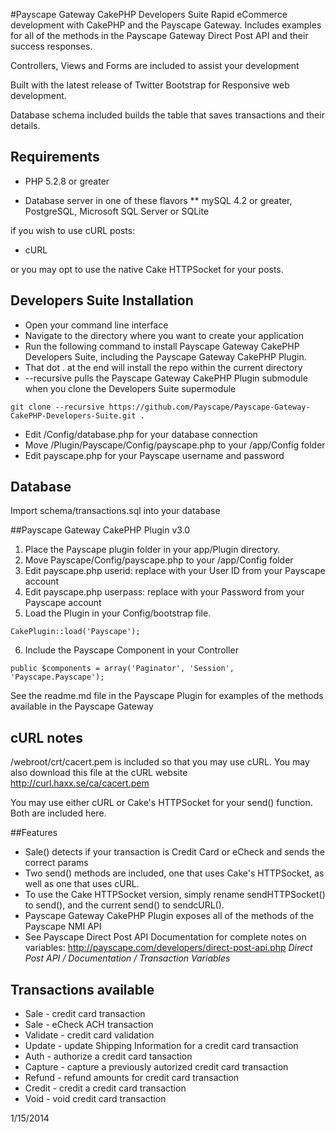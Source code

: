 
#Payscape Gateway CakePHP Developers Suite
Rapid eCommerce development with CakePHP and the Payscape Gateway.
Includes examples for all of the methods in the Payscape Gateway Direct Post API 
and their success responses. 

Controllers, Views and Forms are included to assist your development

Built with the latest release of Twitter Bootstrap for Responsive web development.

Database schema included builds the table that saves transactions and their details.

## Requirements
* PHP 5.2.8 or greater

* Database server in one of these flavors 
** mySQL 4.2 or greater, PostgreSQL, Microsoft SQL Server or SQLite

 if you wish to use cURL posts: 

* cURL 

or you may opt to use the native Cake HTTPSocket for your posts.

## Developers Suite Installation
* Open your command line interface
* Navigate to the directory where you want to create your application
* Run the following command to install Payscape Gateway CakePHP Developers Suite, including the Payscape Gateway CakePHP Plugin.
* That dot . at the end will install the repo within the current directory
* --recursive pulls the Payscape Gateway CakePHP Plugin submodule when you clone the Developers Suite supermodule  
```
git clone --recursive https://github.com/Payscape/Payscape-Gateway-CakePHP-Developers-Suite.git . 
```
* Edit /Config/database.php for your database connection 
* Move /Plugin/Payscape/Config/payscape.php to your /app/Config folder
* Edit payscape.php for your Payscape username and password


## Database
Import schema/transactions.sql into your database
 	  
	
##Payscape Gateway CakePHP Plugin v3.0
	  
1. Place the Payscape plugin folder in your app/Plugin directory. 
2. Move Payscape/Config/payscape.php to your /app/Config folder
3. Edit payscape.php userid: replace with your User ID from your Payscape account
4. Edit payscape.php userpass: replace with your Password from your Payscape account
5. Load the Plugin in your Config/bootstrap file. 
```
CakePlugin::load('Payscape');
```	  
6. Include the Payscape Component in your Controller 
```
public $components = array('Paginator', 'Session', 'Payscape.Payscape');
```
See the readme.md file in the Payscape Plugin for examples of the methods available in the Payscape Gateway

## cURL notes	  
/webroot/crt/cacert.pem is included so that you may use cURL. 
You may also download this file at the cURL website http://curl.haxx.se/ca/cacert.pem 
	 
	  
You may use either cURL or Cake's HTTPSocket for your send() function.
Both are included here. 
	
##Features	  
* Sale() detects if your transaction is Credit Card or eCheck and sends the correct params 
* Two send() methods are included, one that uses Cake's HTTPSocket, as well as one that uses cURL.
* To use the Cake HTTPSocket version, simply rename sendHTTPSocket() to send(), and the current send() to sendcURL(). 
* Payscape Gateway CakePHP Plugin exposes all of the methods of the Payscape NMI API
* See Payscape Direct Post API Documentation for complete notes on variables: http://payscape.com/developers/direct-post-api.php *Direct Post API / Documentation / Transaction Variables*
	  
## Transactions available
* Sale - credit card transaction
* Sale - eCheck ACH transaction
* Validate - credit card validation
* Update - update Shipping Information for a credit card transaction
* Auth - authorize a credit card tansaction
* Capture - capture a previously autorized credit card transaction
* Refund - refund amounts for credit card transaction
* Credit - credit a credit card transaction
* Void - void credit card transaction
 	  
1/15/2014
